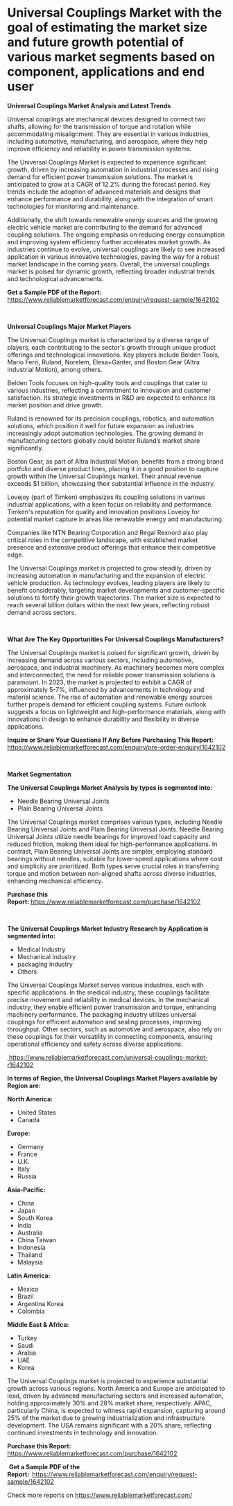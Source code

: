 <p><h1>Universal Couplings Market with the goal of estimating the market size and future growth potential of various market segments based on component, applications and end user</h1></p><p><strong>Universal Couplings Market Analysis and Latest Trends</strong></p>
<p><p>Universal couplings are mechanical devices designed to connect two shafts, allowing for the transmission of torque and rotation while accommodating misalignment. They are essential in various industries, including automotive, manufacturing, and aerospace, where they help improve efficiency and reliability in power transmission systems.</p><p>The Universal Couplings Market is expected to experience significant growth, driven by increasing automation in industrial processes and rising demand for efficient power transmission solutions. The market is anticipated to grow at a CAGR of 12.2% during the forecast period. Key trends include the adoption of advanced materials and designs that enhance performance and durability, along with the integration of smart technologies for monitoring and maintenance.</p><p>Additionally, the shift towards renewable energy sources and the growing electric vehicle market are contributing to the demand for advanced coupling solutions. The ongoing emphasis on reducing energy consumption and improving system efficiency further accelerates market growth. As industries continue to evolve, universal couplings are likely to see increased application in various innovative technologies, paving the way for a robust market landscape in the coming years. Overall, the universal couplings market is poised for dynamic growth, reflecting broader industrial trends and technological advancements.</p></p>
<p><strong>Get a Sample PDF of the Report:&nbsp;</strong> <a href="https://www.reliablemarketforecast.com/enquiry/request-sample/1642102?utm_campaign=2660&utm_medium=2&utm_source=Github&utm_content=ia&utm_term=22022025&utm_id=universal-couplings">https://www.reliablemarketforecast.com/enquiry/request-sample/1642102</a></p>
<p>&nbsp;</p>
<p><strong>Universal Couplings Major Market Players</strong></p>
<p><p>The Universal Couplings market is characterized by a diverse range of players, each contributing to the sector's growth through unique product offerings and technological innovations. Key players include Belden Tools, Mario Ferri, Ruland, Norelem, Elesa+Ganter, and Boston Gear (Altra Industrial Motion), among others. </p><p>Belden Tools focuses on high-quality tools and couplings that cater to various industries, reflecting a commitment to innovation and customer satisfaction. Its strategic investments in R&D are expected to enhance its market position and drive growth.</p><p>Ruland is renowned for its precision couplings, robotics, and automation solutions, which position it well for future expansion as industries increasingly adopt automation technologies. The growing demand in manufacturing sectors globally could bolster Ruland’s market share significantly.</p><p>Boston Gear, as part of Altra Industrial Motion, benefits from a strong brand portfolio and diverse product lines, placing it in a good position to capture growth within the Universal Couplings market. Their annual revenue exceeds $1 billion, showcasing their substantial influence in the industry.</p><p>Lovejoy (part of Timken) emphasizes its coupling solutions in various industrial applications, with a keen focus on reliability and performance. Timken's reputation for quality and innovation positions Lovejoy for potential market capture in areas like renewable energy and manufacturing.</p><p>Companies like NTN Bearing Corporation and Regal Rexnord also play critical roles in the competitive landscape, with established market presence and extensive product offerings that enhance their competitive edge.</p><p>The Universal Couplings market is projected to grow steadily, driven by increasing automation in manufacturing and the expansion of electric vehicle production. As technology evolves, leading players are likely to benefit considerably, targeting market developments and customer-specific solutions to fortify their growth trajectories. The market size is expected to reach several billion dollars within the next few years, reflecting robust demand across sectors.</p></p>
<p>&nbsp;</p>
<p><strong>What Are The Key Opportunities For Universal Couplings Manufacturers?</strong></p>
<p><p>The Universal Couplings market is poised for significant growth, driven by increasing demand across various sectors, including automotive, aerospace, and industrial machinery. As machinery becomes more complex and interconnected, the need for reliable power transmission solutions is paramount. In 2023, the market is projected to exhibit a CAGR of approximately 5-7%, influenced by advancements in technology and material science. The rise of automation and renewable energy sources further propels demand for efficient coupling systems. Future outlook suggests a focus on lightweight and high-performance materials, along with innovations in design to enhance durability and flexibility in diverse applications.</p></p>
<p><strong>Inquire or Share Your Questions If Any Before Purchasing This Report:</strong> <a href="https://www.reliablemarketforecast.com/enquiry/pre-order-enquiry/1642102?utm_campaign=2660&utm_medium=2&utm_source=Github&utm_content=ia&utm_term=22022025&utm_id=universal-couplings">https://www.reliablemarketforecast.com/enquiry/pre-order-enquiry/1642102</a></p>
<p>&nbsp;</p>
<p><strong>Market Segmentation</strong></p>
<p><strong>The Universal Couplings Market Analysis by types is segmented into:</strong></p>
<p><ul><li>Needle Bearing Universal Joints</li><li>Plain Bearing Universal Joints</li></ul></p>
<p><p>The Universal Couplings market comprises various types, including Needle Bearing Universal Joints and Plain Bearing Universal Joints. Needle Bearing Universal Joints utilize needle bearings for improved load capacity and reduced friction, making them ideal for high-performance applications. In contrast, Plain Bearing Universal Joints are simpler, employing standard bearings without needles, suitable for lower-speed applications where cost and simplicity are prioritized. Both types serve crucial roles in transferring torque and motion between non-aligned shafts across diverse industries, enhancing mechanical efficiency.</p></p>
<p><strong>Purchase this Report:&nbsp;</strong><a href="https://www.reliablemarketforecast.com/purchase/1642102?utm_campaign=2660&utm_medium=2&utm_source=Github&utm_content=ia&utm_term=22022025&utm_id=universal-couplings">https://www.reliablemarketforecast.com/purchase/1642102</a></p>
<p>&nbsp;</p>
<p><strong>The Universal Couplings Market Industry Research by Application is segmented into:</strong></p>
<p><ul><li>Medical Industry</li><li>Mechanical Industry</li><li>packaging Industry</li><li>Others</li></ul></p>
<p><p>The Universal Couplings Market serves various industries, each with specific applications. In the medical industry, these couplings facilitate precise movement and reliability in medical devices. In the mechanical industry, they enable efficient power transmission and torque, enhancing machinery performance. The packaging industry utilizes universal couplings for efficient automation and sealing processes, improving throughput. Other sectors, such as automotive and aerospace, also rely on these couplings for their versatility in connecting components, ensuring operational efficiency and safety across diverse applications.</p></p>
<p><a href="https://www.reliablemarketforecast.com/universal-couplings-market-r1642102?utm_campaign=2660&utm_medium=2&utm_source=Github&utm_content=ia&utm_term=22022025&utm_id=universal-couplings">&nbsp;https://www.reliablemarketforecast.com/universal-couplings-market-r1642102</a></p>
<p><strong>In terms of Region, the Universal Couplings Market Players available by Region are:</strong></p>
<p>
    <p> <strong> North America: </strong>
        <ul>
            <li>United States</li>
            <li>Canada</li>
        </ul>
        </p> 
    <p> <strong> Europe: </strong>
        <ul>
            <li>Germany</li>
            <li>France</li>
            <li>U.K.</li>
            <li>Italy</li>
            <li>Russia</li>
        </ul>
        </p> 
    <p> <strong> Asia-Pacific: </strong>
        <ul>
            <li>China</li>
            <li>Japan</li>
            <li>South Korea</li>
            <li>India</li>
            <li>Australia</li>
            <li>China Taiwan</li>
            <li>Indonesia</li>
            <li>Thailand</li>
            <li>Malaysia</li>
        </ul>
        </p> 
    <p> <strong> Latin America: </strong>
        <ul>
            <li>Mexico</li>
            <li>Brazil</li>
            <li>Argentina Korea</li>
            <li>Colombia</li>
        </ul>
        </p> 
    <p> <strong> Middle East & Africa: </strong>
        <ul>
            <li>Turkey</li>
            <li>Saudi</li>
            <li>Arabia</li>
            <li>UAE</li>
            <li>Korea</li>
        </ul>
    </p>
    </p>
<p><p>The Universal Couplings market is projected to experience substantial growth across various regions. North America and Europe are anticipated to lead, driven by advanced manufacturing sectors and increased automation, holding approximately 30% and 28% market share, respectively. APAC, particularly China, is expected to witness rapid expansion, capturing around 25% of the market due to growing industrialization and infrastructure development. The USA remains significant with a 20% share, reflecting continued investments in technology and innovation.</p></p>
<p><strong>Purchase this Report: </strong><a href="https://www.reliablemarketforecast.com/purchase/1642102?utm_campaign=2660&utm_medium=2&utm_source=Github&utm_content=ia&utm_term=22022025&utm_id=universal-couplings">https://www.reliablemarketforecast.com/purchase/1642102</a></p>
<p>&nbsp;<strong>Get a Sample PDF of the Report:&nbsp;&nbsp;</strong><a href="https://www.reliablemarketforecast.com/enquiry/request-sample/1642102?utm_campaign=2660&utm_medium=2&utm_source=Github&utm_content=ia&utm_term=22022025&utm_id=universal-couplings">https://www.reliablemarketforecast.com/enquiry/request-sample/1642102</a></p>
<p><strong></strong></p>
<p>Check more reports on <a href="https://www.reliablemarketforecast.com/?utm_campaign=2660&utm_medium=2&utm_source=Github&utm_content=ia&utm_term=22022025&utm_id=universal-couplings">https://www.reliablemarketforecast.com/</a></p>